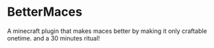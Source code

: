 # BetterMaces
A minecraft plugin that makes maces better by making it only craftable onetime. and a 30 minutes ritual!
